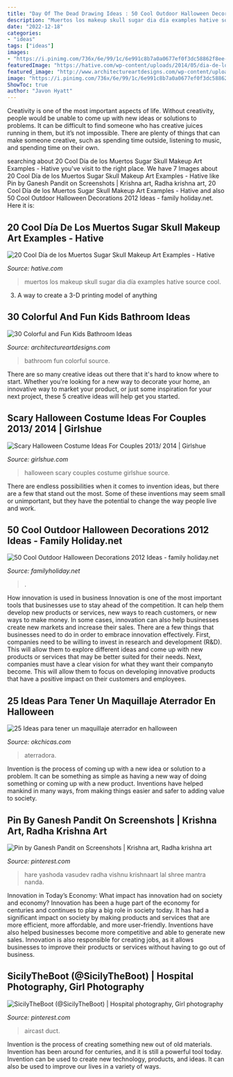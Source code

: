 ```yaml
---
title: "Day Of The Dead Drawing Ideas : 50 Cool Outdoor Halloween Decorations 2012 Ideas"
description: "Muertos los makeup skull sugar dia día examples hative source cool"
date: "2022-12-18"
categories:
- "ideas"
tags: ["ideas"]
images:
- "https://i.pinimg.com/736x/6e/99/1c/6e991c8b7a0a0677ef0f3dc58862f8ee--krishna.jpg"
featuredImage: "https://hative.com/wp-content/uploads/2014/05/dia-de-los-muertos/7-sugar-skull-makeup.jpg"
featured_image: "http://www.architectureartdesigns.com/wp-content/uploads/2013/07/87-630x945.jpg"
image: "https://i.pinimg.com/736x/6e/99/1c/6e991c8b7a0a0677ef0f3dc58862f8ee--krishna.jpg"
ShowToc: true
author: "Javon Hyatt"
---
```



Creativity is one of the most important aspects of life. Without creativity, people would be unable to come up with new ideas or solutions to problems. It can be difficult to find someone who has creative juices running in them, but it’s not impossible. There are plenty of things that can make someone creative, such as spending time outside, listening to music, and spending time on their own.

	

		
searching about 20 Cool Día de los Muertos Sugar Skull Makeup Art Examples - Hative you've visit to the right place. We have 7 Images about 20 Cool Día de los Muertos Sugar Skull Makeup Art Examples - Hative like Pin by Ganesh Pandit on Screenshots | Krishna art, Radha krishna art, 20 Cool Día de los Muertos Sugar Skull Makeup Art Examples - Hative and also 50 Cool Outdoor Halloween Decorations 2012 Ideas - family holiday.net. Here it is:
		
    
## 20 Cool Día De Los Muertos Sugar Skull Makeup Art Examples - Hative

<img loading=lazy src="https://hative.com/wp-content/uploads/2014/05/dia-de-los-muertos/7-sugar-skull-makeup.jpg" onerror="this.onerror=null;this.src='https://tse3.mm.bing.net/th?id=OIP.KgmyJpBLJddQZQCHtlpZhgHaKG&amp;pid=15.1';" alt="20 Cool Día de los Muertos Sugar Skull Makeup Art Examples - Hative">

_Source: hative.com_

>muertos los makeup skull sugar dia día examples hative source cool. 

	

3. A way to create a 3-D printing model of anything 

    
## 30 Colorful And Fun Kids Bathroom Ideas

<img loading=lazy src="http://www.architectureartdesigns.com/wp-content/uploads/2013/07/87-630x945.jpg" onerror="this.onerror=null;this.src='https://tse4.mm.bing.net/th?id=OIP.FCOV-g3KOmmGghTH11lL4gHaLH&amp;pid=15.1';" alt="30 Colorful and Fun Kids Bathroom Ideas">

_Source: architectureartdesigns.com_

>bathroom fun colorful source. 

	

There are so many creative ideas out there that it's hard to know where to start. Whether you're looking for a new way to decorate your home, an innovative way to market your product, or just some inspiration for your next project, these 5 creative ideas will help get you started.

    
## Scary Halloween Costume Ideas For Couples 2013/ 2014 | Girlshue

<img loading=lazy src="https://www.girlshue.com/wp-content/uploads/2016/07/unnamed-file-2469.jpg" onerror="this.onerror=null;this.src='https://tse3.mm.bing.net/th?id=OIP.TNVHGp0HVQ-ok4n5YbcskwHaLc&amp;pid=15.1';" alt="Scary Halloween Costume Ideas For Couples 2013/ 2014 | Girlshue">

_Source: girlshue.com_

>halloween scary couples costume girlshue source. 

	

There are endless possibilities when it comes to invention ideas, but there are a few that stand out the most. Some of these inventions may seem small or unimportant, but they have the potential to change the way people live and work.

    
## 50 Cool Outdoor Halloween Decorations 2012 Ideas - Family Holiday.net

<img loading=lazy src="https://www.familyholiday.net/wp-content/uploads/2012/09/Cool-Outdoor-Halloween-Decorations-2012-Ideas_061.jpg" onerror="this.onerror=null;this.src='https://tse4.mm.bing.net/th?id=OIP.KMBTpk64elFBtpaML3WVEwHaJ1&amp;pid=15.1';" alt="50 Cool Outdoor Halloween Decorations 2012 Ideas - family holiday.net">

_Source: familyholiday.net_

>. 

	

How innovation is used in business
Innovation is one of the most important tools that businesses use to stay ahead of the competition. It can help them develop new products or services, new ways to reach customers, or new ways to make money. In some cases, innovation can also help businesses create new markets and increase their sales.
There are a few things that businesses need to do in order to embrace innovation effectively. First, companies need to be willing to invest in research and development (R&D). This will allow them to explore different ideas and come up with new products or services that may be better suited for their needs. Next, companies must have a clear vision for what they want their companyto become. This will allow them to focus on developing innovative products that have a positive impact on their customers and employees.

    
## 25 Ideas Para Tener Un Maquillaje Aterrador En Halloween

<img loading=lazy src="https://www.okchicas.com/wp-content/uploads/2015/09/maquillaje-para-halloween-11.jpg" onerror="this.onerror=null;this.src='https://tse1.mm.bing.net/th?id=OIP.OtoQHAJP9lJTk8ZJC4Wm_gHaHa&amp;pid=15.1';" alt="25 Ideas para tener un maquillaje aterrador en halloween">

_Source: okchicas.com_

>aterradora. 

	

Invention is the process of coming up with a new idea or solution to a problem. It can be something as simple as having a new way of doing something or coming up with a new product. Inventions have helped mankind in many ways, from making things easier and safer to adding value to society.

    
## Pin By Ganesh Pandit On Screenshots | Krishna Art, Radha Krishna Art

<img loading=lazy src="https://i.pinimg.com/736x/6e/99/1c/6e991c8b7a0a0677ef0f3dc58862f8ee--krishna.jpg" onerror="this.onerror=null;this.src='https://tse2.mm.bing.net/th?id=OIP.ncdQsagMu8zaFMhOux_DrAHaKg&amp;pid=15.1';" alt="Pin by Ganesh Pandit on Screenshots | Krishna art, Radha krishna art">

_Source: pinterest.com_

>hare yashoda vasudev radha vishnu krishnaart lal shree mantra nanda. 

	

Innovation in Today’s Economy: What impact has innovation had on society and economy?
Innovation has been a huge part of the economy for centuries and continues to play a big role in society today. It has had a significant impact on society by making products and services that are more efficient, more affordable, and more user-friendly. Inventions have also helped businesses become more competitive and able to generate new sales. Innovation is also responsible for creating jobs, as it allows businesses to improve their products or services without having to go out of business.

    
## SicilyTheBoot (@SicilyTheBoot) | Hospital Photography, Girl Photography

<img loading=lazy src="https://i.pinimg.com/736x/88/f2/59/88f2597964c50c45088f03905dcc0822--air-cast-duct-tape.jpg" onerror="this.onerror=null;this.src='https://tse1.mm.bing.net/th?id=OIP.L4CtAHTfJMZxu0Fkzt63ywHaNG&amp;pid=15.1';" alt="SicilyTheBoot (@SicilyTheBoot) | Hospital photography, Girl photography">

_Source: pinterest.com_

>aircast duct. 

	

Invention is the process of creating something new out of old materials. Invention has been around for centuries, and it is still a powerful tool today. Invention can be used to create new technology, products, and ideas. It can also be used to improve our lives in a variety of ways.

